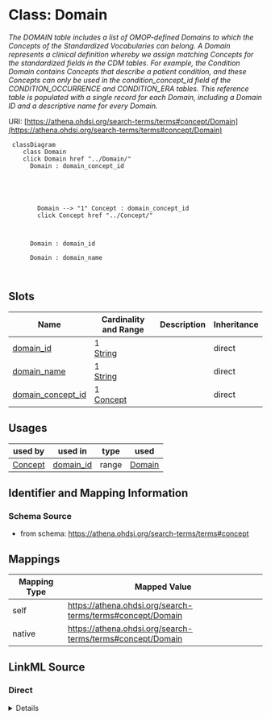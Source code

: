 

# Class: Domain 


_The DOMAIN table includes a list of OMOP-defined Domains to which the Concepts of the Standardized Vocabularies can belong.  A Domain represents a clinical definition whereby we assign matching Concepts for the standardized fields in the CDM tables.  For example, the Condition Domain contains Concepts that describe a patient condition, and these Concepts can only be used in the condition_concept_id field of the CONDITION_OCCURRENCE and CONDITION_ERA tables.  This reference table is populated with a single record for each Domain, including a Domain ID and a descriptive name for every Domain._





URI: [https://athena.ohdsi.org/search-terms/terms#concept/Domain](https://athena.ohdsi.org/search-terms/terms#concept/Domain)





```mermaid
 classDiagram
    class Domain
    click Domain href "../Domain/"
      Domain : domain_concept_id
        
          
    
        
        
        Domain --> "1" Concept : domain_concept_id
        click Concept href "../Concept/"
    

        
      Domain : domain_id
        
      Domain : domain_name
        
      
```




<!-- no inheritance hierarchy -->


## Slots

| Name | Cardinality and Range | Description | Inheritance |
| ---  | --- | --- | --- |
| [domain_id](domain_id.md) | 1 <br/> [String](String.md) |  | direct |
| [domain_name](domain_name.md) | 1 <br/> [String](String.md) |  | direct |
| [domain_concept_id](domain_concept_id.md) | 1 <br/> [Concept](Concept.md) |  | direct |





## Usages

| used by | used in | type | used |
| ---  | --- | --- | --- |
| [Concept](Concept.md) | [domain_id](domain_id.md) | range | [Domain](Domain.md) |







## Identifier and Mapping Information






### Schema Source


* from schema: https://athena.ohdsi.org/search-terms/terms#concept




## Mappings

| Mapping Type | Mapped Value |
| ---  | ---  |
| self | https://athena.ohdsi.org/search-terms/terms#concept/Domain |
| native | https://athena.ohdsi.org/search-terms/terms#concept/Domain |






## LinkML Source

<!-- TODO: investigate https://stackoverflow.com/questions/37606292/how-to-create-tabbed-code-blocks-in-mkdocs-or-sphinx -->

### Direct

<details>
```yaml
name: Domain
description: The DOMAIN table includes a list of OMOP-defined Domains to which the
  Concepts of the Standardized Vocabularies can belong.  A Domain represents a clinical
  definition whereby we assign matching Concepts for the standardized fields in the
  CDM tables.  For example, the Condition Domain contains Concepts that describe a
  patient condition, and these Concepts can only be used in the condition_concept_id
  field of the CONDITION_OCCURRENCE and CONDITION_ERA tables.  This reference table
  is populated with a single record for each Domain, including a Domain ID and a descriptive
  name for every Domain.
from_schema: https://athena.ohdsi.org/search-terms/terms#concept
attributes:
  domain_id:
    name: domain_id
    from_schema: https://athena.ohdsi.org/search-terms/terms#concept
    identifier: true
    domain_of:
    - Concept
    - Domain
    range: string
    required: true
  domain_name:
    name: domain_name
    from_schema: https://athena.ohdsi.org/search-terms/terms#concept
    rank: 1000
    domain_of:
    - Domain
    range: string
    required: true
  domain_concept_id:
    name: domain_concept_id
    from_schema: https://athena.ohdsi.org/search-terms/terms#concept
    rank: 1000
    domain_of:
    - Domain
    range: Concept
    required: true

```
</details>

### Induced

<details>
```yaml
name: Domain
description: The DOMAIN table includes a list of OMOP-defined Domains to which the
  Concepts of the Standardized Vocabularies can belong.  A Domain represents a clinical
  definition whereby we assign matching Concepts for the standardized fields in the
  CDM tables.  For example, the Condition Domain contains Concepts that describe a
  patient condition, and these Concepts can only be used in the condition_concept_id
  field of the CONDITION_OCCURRENCE and CONDITION_ERA tables.  This reference table
  is populated with a single record for each Domain, including a Domain ID and a descriptive
  name for every Domain.
from_schema: https://athena.ohdsi.org/search-terms/terms#concept
attributes:
  domain_id:
    name: domain_id
    from_schema: https://athena.ohdsi.org/search-terms/terms#concept
    identifier: true
    alias: domain_id
    owner: Domain
    domain_of:
    - Concept
    - Domain
    range: string
    required: true
  domain_name:
    name: domain_name
    from_schema: https://athena.ohdsi.org/search-terms/terms#concept
    rank: 1000
    alias: domain_name
    owner: Domain
    domain_of:
    - Domain
    range: string
    required: true
  domain_concept_id:
    name: domain_concept_id
    from_schema: https://athena.ohdsi.org/search-terms/terms#concept
    rank: 1000
    alias: domain_concept_id
    owner: Domain
    domain_of:
    - Domain
    range: Concept
    required: true

```
</details>
